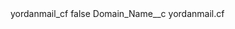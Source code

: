 <?xml version="1.0" encoding="UTF-8"?>
<CustomMetadata xmlns="http://soap.sforce.com/2006/04/metadata" xmlns:xsi="http://www.w3.org/2001/XMLSchema-instance" xmlns:xsd="http://www.w3.org/2001/XMLSchema">
    <label>yordanmail_cf</label>
    <protected>false</protected>
    <values>
        <field>Domain_Name__c</field>
        <value xsi:type="xsd:string">yordanmail.cf</value>
    </values>
</CustomMetadata>
